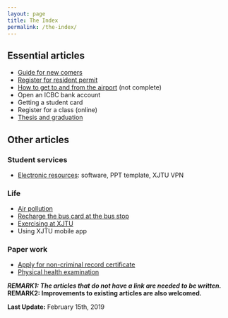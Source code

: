 ```yaml
---
layout: page
title: The Index
permalink: /the-index/
---
```

## Essential articles
* [Guide for new comers](/guidelines/new-comers)
* [Register for resident permit](../guidelines/resident-permit)
* [How to get to and from the airport](/guidelines/airport-transport) (not complete)
* Open an ICBC bank account
* Getting a student card
* Register for a class (online)
* [Thesis and graduation](/guidelines/thesis)

## Other articles
### Student services
* [Electronic resources](/guidelines/electronicc-resources): software, PPT template, XJTU VPN
### Life
* [Air pollution](/guidelines/air-pollution/)
* [Recharge the bus card at the bus stop](/guidelines/recharge-bus-card-bus-stop/)
* [Exercising at XJTU](/guidelines/exercise/)
* Using XJTU mobile app
  
### Paper work
* [Apply for non-criminal record certificate](/guidelines/non-criminal-record/)
* [Physical health examination](/guidelines/health-exam/)

***REMARK1: The articles that do not have a link are needed to be written.***
<br />
**REMARK2: Improvements to existing articles are also welcomed.**

**Last Update:** February 15th, 2019